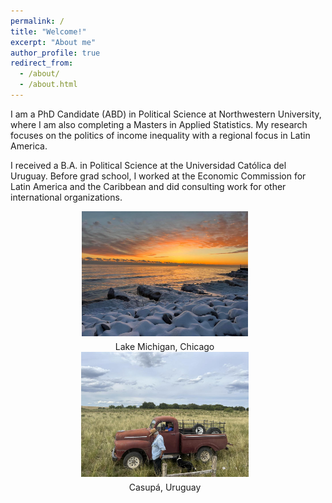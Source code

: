 ```yaml
---
permalink: /
title: "Welcome!"
excerpt: "About me"
author_profile: true
redirect_from: 
  - /about/
  - /about.html
---
```


I am a PhD Candidate (ABD) in Political Science at Northwestern University, where I am also completing a Masters in Applied Statistics. My research focuses on the politics of income inequality with a regional focus in Latin America. 

I received a B.A. in Political Science at the Universidad Católica del Uruguay. Before grad school, I worked at the Economic Commission for Latin America and the Caribbean and did consulting work for other international organizations. 



<style>
  .image-container {
    text-align: center;
  }

  .image-item {
    display: inline-block;
    vertical-align: top;
    margin-right: 10px;
  }

  img {
    max-width: 100%;
    height: auto;
    max-height: 200px;
  }

  figcaption {
    text-align: center;
    margin-top: 5px;
  }
</style>

<div class="image-container">
  <div class="image-item">
    <img src="/images/chi.jpg" alt="Lake Michigan">
    <figcaption>Lake Michigan, Chicago</figcaption>
  </div>
  <div class="image-item">
    <img src="/images/campo.jpg" alt="Description of image 2">
    <figcaption>Casupá, Uruguay</figcaption>
  </div>
</div>

